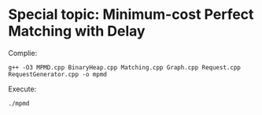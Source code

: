 # Special topic: Minimum-cost Perfect Matching with Delay
Complie:
```
g++ -O3 MPMD.cpp BinaryHeap.cpp Matching.cpp Graph.cpp Request.cpp RequestGenerator.cpp -o mpmd
```
Execute:
```
./mpmd
```